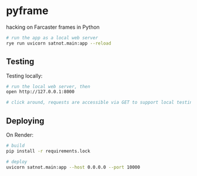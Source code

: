 # pyframe
hacking on Farcaster frames in Python

```sh
# run the app as a local web server
rye run uvicorn satnot.main:app --reload
```

## Testing

Testing locally:

```sh
# run the local web server, then
open http://127.0.0.1:8000

# click around, requests are accessible via GET to support local testing
```

## Deploying

On Render:

```sh
# build
pip install -r requirements.lock

# deploy
uvicorn satnot.main:app --host 0.0.0.0 --port 10000
```

